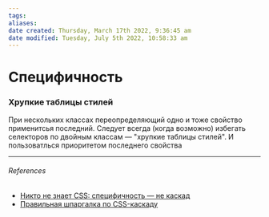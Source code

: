 ```yaml
---
tags: 
aliases: 
date created: Thursday, March 17th 2022, 9:36:45 am
date modified: Tuesday, July 5th 2022, 10:58:33 am
---
```


# Специфичность

### Хрупкие таблицы стилей

При нескольких классах переопределяющий одно и тоже свойство применитсья последний. Следует всегда (когда возможно) избегать селекторов по двойным классам — "хрупкие таблицы стилей". И пользоватлься приоритетом последнего свойства

---

###### References

- [Никто не знает CSS: специфичность — не каскад](https://css-live.ru/css/nikto-ne-znaet-css-specifichnost-ne-kaskad.html)
- [Правильная шпаргалка по CSS-каскаду](https://css-live.ru/css/pravilnaya-shpargalka-po-css-kaskadu.html)
